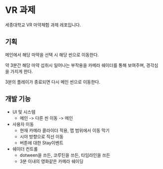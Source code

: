 # VR 과제

세종대학교 VR 마약체험 과제 레포입니다.

## 기획

메인에서 해당 마약을 선택 시 해당 씬으로 이동한다.

약 3분간 해당 마약 섭취시 일어나는 부작용을 카메라 쉐이더를 통해 보여주며, 경각심을 가지게 한다.

3분의 플레이가 종료되면 다시 메인 씬으로 이동한다.

## 개발 기능

- UI 및 시스템
  - 메인 -> 다른 씬 이동 -> 메인
- 사용자 이동
  - 현재 카메라 콜라이더 적용, 맵 범위에서 이동 막기
  - 시야 방향으로 직선 이동
  - 버튼에 대한 Stay이벤트
- 쉐이더 컨트롤
  - dotween을 쓰든, 코루틴을 쓰든, 타임라인을 쓰든
  - 3분 이내의 영화같은 카메라 쉐이딩
